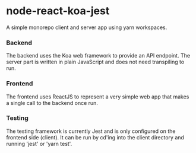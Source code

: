 # node-react-koa-jest

A simple monorepo client and server app using yarn workspaces.

### Backend

The backend uses the Koa web framework to provide an API endpoint. The server part is written in plain JavaScript and does not need transpiling to run.

### Frontend

The frontend uses ReactJS to represent a very simple web app that makes a single call to the backend once run.

### Testing

The testing framework is currently Jest and is only configured on the frontend side (client). It can be run by cd'ing into the client directory and running 'jest' or 'yarn test'.
